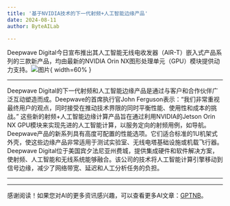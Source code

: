 ```yaml
---
title: '基于NVIDIA技术的下一代射频+人工智能边缘产品'
date: 2024-08-11
author: ByteAILab

---
```


Deepwave Digital今日宣布推出其人工智能无线电收发器（AIR-T）嵌入式产品系列的三款新产品，均由最新的NVIDIA Orin NX图形处理单元（GPU）模块提供动力支持。![图片](https://ai-techpark.com/wp-content/uploads/2024/08/Next-Ge-960x540.jpg){ width=60% }

---

Deepwave Digital的下一代射频和人工智能边缘产品是通过与客户和合作伙伴广泛互动塑造而成。Deepwave的首席执行官John Ferguson表示：“我们非常重视最终用户的观点，同时接受在推动技术界限的同时平衡性能、使用性和成本的挑战。”
这些新的射频+人工智能边缘计算产品旨在通过利用NVIDIA的Jetson Orin NX GPU模块来实现先进的人工智能计算，以服务定向的射频用例，如导航。Deepwave产品的新系列具有高度可配置的性能选项。它们适合标准的1U机架式外壳，使这些边缘产品非常适用于测试实验室、无线电塔基础设施或机载飞行器。
Deepwave Digital位于美国宾夕法尼亚州费城，提供集成硬件和软件解决方案，使射频、人工智能和无线系统能够融合。该公司的技术将人工智能计算引擎移动到信号边缘，减少了网络带宽、延迟和人工分析任务的负担。


---
---
感谢阅读！如果您对AI的更多资讯感兴趣，可以查看更多AI文章：[GPTNB](https://gptnb.com)。